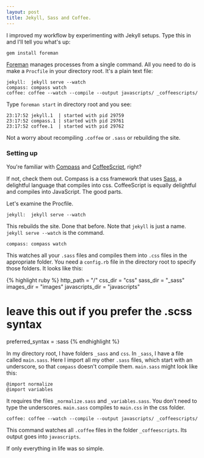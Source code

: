 ```yaml
---
layout: post
title: Jekyll, Sass and Coffee. 
---
```


I improved my workflow by experimenting with Jekyll setups. Type this in and I'll tell you what's up:

    gem install foreman

[Foreman](http://theforeman.org/) manages processes from a single command. All you need to do is make a `Procfile` in your directory root. It's a plain text file:
    
    jekyll:  jekyll serve --watch
    compass: compass watch
    coffee: coffee --watch --compile --output javascripts/ _coffeescripts/

Type `foreman start` in directory root and you see:

    23:17:52 jekyll.1  | started with pid 29759
    23:17:52 compass.1 | started with pid 29761
    23:17:52 coffee.1  | started with pid 29762

Not a worry about recompiling `.coffee` or `.sass` or rebuilding the site.

### Setting up
You're familiar with [Compass](http://compass-style.org/) and [CoffeeScript](http://coffeescript.org/), right?

If not, check them out. Compass is a css framework that uses [Sass](http://sass-lang.com/), a delightful language that compiles into css. CoffeeScript is equally delightful and compiles into JavaScript. The good parts.

Let's examine the Procfile. 

    jekyll:  jekyll serve --watch

This rebuilds the site. Done that before. Note that `jekyll` is just a name. `jekyll serve --watch` is the command.

    compass: compass watch

This watches all your `.sass` files and compiles them into `.css` files in the appropriate folder. You need a `config.rb` file in the directory root to specify those folders. It looks like this:

{% highlight ruby %}
http_path = "/"
css_dir = "css"
sass_dir = "_sass"
images_dir = "images"
javascripts_dir = "javascripts"

# leave this out if you prefer the .scss syntax
preferred_syntax = :sass
{% endhighlight %}

In my directory root, I have folders `_sass` and `css`. In `_sass`, I have a file called `main.sass`. Here I import all my other `.sass` files, which start with an underscore, so that `compass` doesn't compile them. `main.sass` might look like this:

    @import normalize
    @import variables

It requires the files `_normalize.sass` and `_variables.sass`. You don't need to type the underscores. `main.sass` compiles to `main.css` in the css folder.

    coffee: coffee --watch --compile --output javascripts/ _coffeescripts/

This command watches all `.coffee` files in the folder `_coffeescripts`. Its output goes into `javascripts`.

If only everything in life was so simple.